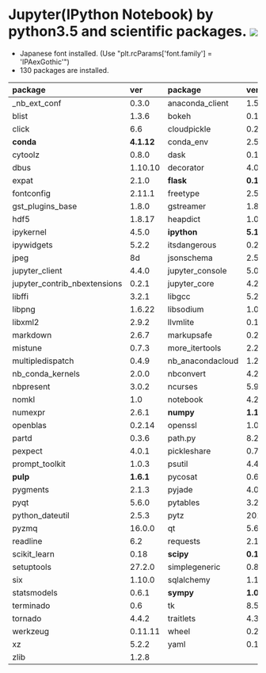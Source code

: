 Jupyter(IPython Notebook) by python3.5 and scientific packages. [![](https://badge.imagelayers.io/tsutomu7/jupyter:latest.svg)](https://imagelayers.io/?images=tsutomu7/jupyter:latest)
======

- Japanese font installed. (Use "plt.rcParams['font.family'] = 'IPAexGothic'")
- 130 packages are installed.

package|ver|package|ver|package|ver
:--|:--|:--|:--|:--|:--
_nb_ext_conf|0.3.0|anaconda_client|1.5.2|blaze|0.10.1
blist|1.3.6|bokeh|0.12.3|chest|0.2.3
click|6.6|cloudpickle|0.2.1|clyent|1.2.2
**conda**|**4.1.12**|conda_env|2.5.2|cycler|0.10.0
cytoolz|0.8.0|dask|0.11.1|datashape|0.5.2
dbus|1.10.10|decorator|4.0.10|entrypoints|0.2.2
expat|2.1.0|**flask**|**0.11.1**|flask_cors|2.1.2
fontconfig|2.11.1|freetype|2.5.5|glib|2.43.0
gst_plugins_base|1.8.0|gstreamer|1.8.0|h5py|2.6.0
hdf5|1.8.17|heapdict|1.0.0|icu|54.1
ipykernel|4.5.0|**ipython**|**5.1.0**|ipython_genutils|0.1.0
ipywidgets|5.2.2|itsdangerous|0.24|jinja2|2.8
jpeg|8d|jsonschema|2.5.1|**jupyter**|**1.0.0**
jupyter_client|4.4.0|jupyter_console|5.0.0|jupyter_contrib_core|0.3.0
jupyter_contrib_nbextensions|0.2.1|jupyter_core|4.2.0|jupyter_nbextensions_configurator|0.2.2
libffi|3.2.1|libgcc|5.2.0|libgfortran|3.0.0
libpng|1.6.22|libsodium|1.0.10|libxcb|1.12
libxml2|2.9.2|llvmlite|0.14.0|locket|0.2.0
markdown|2.6.7|markupsafe|0.23|**matplotlib**|**1.5.3**
mistune|0.7.3|more_itertools|2.2|mpmath|0.19
multipledispatch|0.4.9|nb_anacondacloud|1.2.0|nb_conda|2.0.0
nb_conda_kernels|2.0.0|nbconvert|4.2.0|nbformat|4.1.0
nbpresent|3.0.2|ncurses|5.9|**networkx**|**1.11**
nomkl|1.0|notebook|4.2.3|numba|0.29.0
numexpr|2.6.1|**numpy**|**1.11.2**|odo|0.5.0
openblas|0.2.14|openssl|1.0.2j|**pandas**|**0.19.0**
partd|0.3.6|path.py|8.2.1|patsy|0.4.1
pexpect|4.0.1|pickleshare|0.7.4|**pip**|**8.1.2**
prompt_toolkit|1.0.3|psutil|4.4.0|ptyprocess|0.5.1
**pulp**|**1.6.1**|pycosat|0.6.1|pycrypto|2.6.1
pygments|2.1.3|pyjade|4.0.0|pyparsing|2.1.4
pyqt|5.6.0|pytables|3.2.3.1|**python**|**3.5.2**
python_dateutil|2.5.3|pytz|2016.7|pyyaml|3.12
pyzmq|16.0.0|qt|5.6.0|qtconsole|4.2.1
readline|6.2|requests|2.11.1|ruamel_yaml|0.11.14
scikit_learn|0.18|**scipy**|**0.18.1**|seaborn|0.7.1
setuptools|27.2.0|simplegeneric|0.8.1|sip|4.18
six|1.10.0|sqlalchemy|1.1.2|sqlite|3.13.0
statsmodels|0.6.1|**sympy**|**1.0**|tables|3.2.3.1
terminado|0.6|tk|8.5.18|toolz|0.8.0
tornado|4.4.2|traitlets|4.3.1|wcwidth|0.1.7
werkzeug|0.11.11|wheel|0.29.0|widgetsnbextension|1.2.6
xz|5.2.2|yaml|0.1.6|zeromq|4.1.5
zlib|1.2.8|

